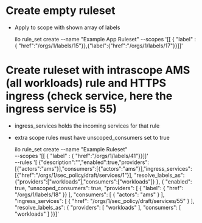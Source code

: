 # Create empty ruleset

* Apply to scope with shown array of labels

    ilo rule_set create --name "Example App Ruleset" --scopes '[[ { "label" : { "href":"/orgs/1/labels/15"}},{"label":{"href":"/orgs/1/labels/17"}}]]'
# Create ruleset with intrascope AMS (all workloads) rule and HTTPS ingress (check service, here the ingress service is 55)

* ingress_services holds the incoming services for that rule
* extra scope rules must have unscoped_consumers set to true

    ilo rule_set create --name "Example Ruleset" \
        --scopes '[[ { "label" : { "href":"/orgs/1/labels/41"}}]]' \
        --rules '[ {"description":"","enabled":true,"providers":[{"actors":"ams"}],"consumers":[{"actors":"ams"}],"ingress_services":[{"href":"/orgs/1/sec_policy/draft/services/1"}], "resolve_labels_as":{"providers":["workloads"],"consumers":["workloads"]} }, { "enabled": true, "unscoped_consumers": true, "providers": [ { "label": { "href": "/orgs/1/labels/18" }} ], "consumers": [ { "actors": "ams" } ], "ingress_services": [ { "href": "/orgs/1/sec_policy/draft/services/55" } ], "resolve_labels_as": { "providers": [ "workloads" ], "consumers": [ "workloads" ] }}]'
